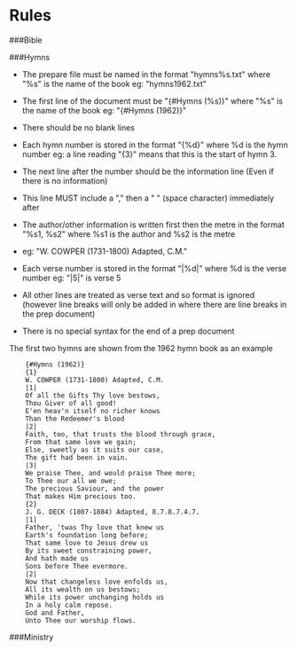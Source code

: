 Rules
=====

###Bible



###Hymns

 - The prepare file must be named in the format "hymns%s.txt" where "%s" is the name of the book eg: "hymns1962.txt"

 - The first line of the document must be "{#Hymns (%s)}" where "%s" is the name of the book eg: "{#Hymns (1962)}"

 - There should be no blank lines

 - Each hymn number is stored in the format "{%d}" where %d is the hymn number eg: a line reading "{3}" means that this is the start of hymn 3.

 - The next line after the number should be the information line (Even if there is no information)

  + This line MUST include a "," then a " " (space character) immediately after

  + The author/other information is written first then the metre in the format "%s1, %s2" where %s1 is the author and %s2 is the metre

  + eg: "W. COWPER (1731-1800) Adapted, C.M."

 - Each verse number is stored in the format "|%d|" where %d is the verse number eg: "|5|" is verse 5

 - All other lines are treated as verse text and so format is ignored (however line breaks will only be added in where there are line breaks in the prep document)

 - There is no special syntax for the end of a prep document

The first two hymns are shown from the 1962 hymn book as an example

```
	{#Hymns (1962)}
	{1}
	W. COWPER (1731-1800) Adapted, C.M.
	|1|
	Of all the Gifts Thy love bestows,
	Thou Giver of all good!
	E'en heav'n itself no richer knows
	Than the Redeemer's blood
	|2|
	Faith, too, that trusts the blood through grace,
	From that same love we gain;
	Else, sweetly as it suits our case,
	The gift had been in vain.
	|3|
	We praise Thee, and would praise Thee more;
	To Thee our all we owe;
	The precious Saviour, and the power
	That makes Him precious too.
	{2}
	J. G. DECK (1807-1884) Adapted, 8.7.8.7.4.7.
	|1|
	Father, 'twas Thy love that knew us
	Earth's foundation long before;
	That same love to Jesus drew us
	By its sweet constraining power,
	And hath made us
	Sons before Thee evermore.
	|2|
	Now that changeless love enfolds us,
	All its wealth on us bestows;
	While its power unchanging holds us
	In a holy calm repose.
	God and Father,
	Unto Thee our worship flows.
```

###Ministry